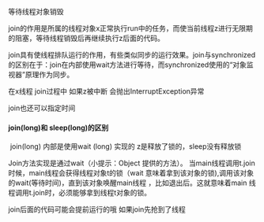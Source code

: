 



等待线程对象销毁

join的作用是所属的线程对象x正常执行run中的任务，而使当前线程z进行无限期的阻塞，等待线程销毁后再继续执行z后面的代码。

join具有使线程排队运行的作用，有些类似同步的运行效果。join与synchronized的区别在于：join在内部使用wait方法进行等待，而synchronized使用的“对象监视器”原理作为同步。



在x线程 join过程中 如果z被中断 会抛出InterruptException异常 



join也还可以指定时间

#### join(long)和 sleep(long)的区别

​	join(long) 内部是使用wait (long) 实现的   z是释放了锁的，sleep没有释放锁

Join方法实现是通过wait（小提示：Object 提供的方法）。 当main线程调用t.join时候，main线程会获得线程对象t的锁（wait 意味着拿到该对象的锁),调用该对象的wait(等待时间)，直到该对象唤醒main线程 ，比如退出后。这就意味着main 线程调用t.join时，必须能够拿到线程t对象的锁。 



join后面的代码可能会提前运行的哦 如果join先抢到了线程 